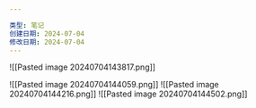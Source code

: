 ```yaml
---

类型: 笔记
创建日期: 2024-07-04
修改日期: 2024-07-04
---
```

![[Pasted image 20240704143817.png]]

![[Pasted image 20240704144059.png]]
![[Pasted image 20240704144216.png]]
![[Pasted image 20240704144502.png]]